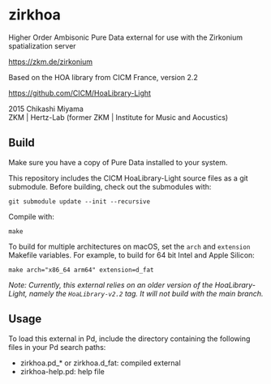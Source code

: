 zirkhoa
=======

Higher Order Ambisonic Pure Data external for use with the Zirkonium spatialization server

https://zkm.de/zirkonium

Based on the HOA library from CICM France, version 2.2

https://github.com/CICM/HoaLibrary-Light

2015 Chikashi Miyama  
ZKM | Hertz-Lab (former ZKM | Institute for Music and Aocustics)

Build
-----

Make sure you have a copy of Pure Data installed to your system.

This repository includes the CICM HoaLibrary-Light source files as a git submodule. Before building, check out the submodules with:

    git submodule update --init --recursive

Compile with:

    make


To build for multiple architectures on macOS, set the `arch` and `extension` Makefile variables. For example, to build for 64 bit Intel and Apple Silicon:

    make arch="x86_64 arm64" extension=d_fat

_Note: Currently, this external relies on an older version of the HoaLibrary-Light, namely the `HoaLibrary-v2.2` tag. It will not build with the main branch._

Usage
-----

To load this external in Pd, include the directory containing the following files in your Pd search paths:

* zirkhoa.pd_* or zirkhoa.d_fat: compiled external
* zirkhoa-help.pd: help file
